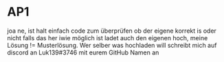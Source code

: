 # AP1
joa ne, ist halt einfach code zum überprüfen ob der eigene korrekt is oder nicht
falls das her iwie möglich ist ladet auch den eigenen hoch, meine Lösung != Musterlösung.
Wer selber was hochladen will schreibt mich auf discord an Luk139#3746 mit eurem GitHub Namen an
